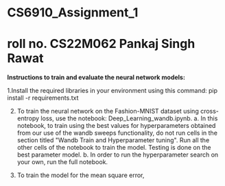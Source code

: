 # CS6910_Assignment_1 
# roll no. CS22M062 Pankaj Singh Rawat

**Instructions to train and evaluate the neural network models:**

1.Install the required libraries in your environment using this command:
pip install -r requirements.txt

2. To train the neural network on the Fashion-MNIST dataset using cross-entropy loss, use the notebook: Deep_Learning_wandb.ipynb.
  a. In this notebook, to train using the best values for hyperparameters obtained from our use of the wandb sweeps functionality, do not run cells in the section titled "Wandb Train and Hyperparameter tuning". Run all the other cells of the notebook to train the model. Testing is done on the best parameter model.
  b. In order to run the hyperparameter search on your own, run the full notebook.
  
 3. To train the model for the mean square error, 
